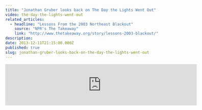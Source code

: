 ```yaml
---
title: "Jonathan Gruber looks back on The Day the Lights Went Out"
video: the-day-the-lights-went-out
related_articles:
  - headline: "Lessons From the 2003 Northeast Blackout"
    source: "NPR's The Takeaway"
    link: "http://www.thetakeaway.org/story/lessons-2003-blackout/"
description:
date: 2013-12-11T21:15:00.000Z
published: true
slug: jonathan-gruber-looks-back-on-the-day-the-lights-went-out
---
```


<iframe width="600" height="130" frameborder="0" scrolling="no" src="https://www.wnyc.org/widgets/ondemand_player/takeaway/#file=%2Faudio%2Fxspf%2F330352%2F"></iframe>

